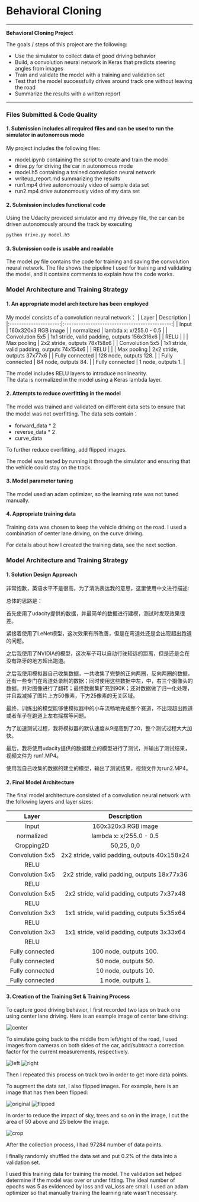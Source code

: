 # **Behavioral Cloning** 

---

**Behavioral Cloning Project**

The goals / steps of this project are the following:
* Use the simulator to collect data of good driving behavior
* Build, a convolution neural network in Keras that predicts steering angles from images
* Train and validate the model with a training and validation set
* Test that the model successfully drives around track one without leaving the road
* Summarize the results with a written report


[//]: # (Image References)

[image1]: ./images/center_camera.jpg "center_camera"
[image2]: ./images/left_camera.jpg "left_camera"
[image3]: ./images/right_camera.jpg "right_camera"
[image4]: ./images/original_image.jpg "original_image"
[image5]: ./images/fliped_image.jpg "fliped_image"
[image6]: ./images/crop_image.jpg "crop_image"


---
### Files Submitted & Code Quality

#### 1. Submission includes all required files and can be used to run the simulator in autonomous mode

My project includes the following files:
* model.ipynb containing the script to create and train the model
* drive.py for driving the car in autonomous mode
* model.h5 containing a trained convolution neural network 
* writeup_report.md summarizing the results
* run1.mp4 drive autonomously video of sample data set
* run2.mp4 drive autonomously video of my data set

#### 2. Submission includes functional code
Using the Udacity provided simulator and my drive.py file, the car can be driven autonomously around the track by executing 
```sh
python drive.py model.h5
```

#### 3. Submission code is usable and readable

The model.py file contains the code for training and saving the convolution neural network. The file shows the pipeline I used for training and validating the model, and it contains comments to explain how the code works.

### Model Architecture and Training Strategy

#### 1. An appropriate model architecture has been employed

My model consists of a convolution neural network：
| Layer         		|     Description	        					| 
|:---------------------:|:---------------------------------------------:| 
| Input         		| 160x320x3 RGB image   						| 
| normalized         	| lambda x: x/255.0 - 0.5   				    |
| Convolution 5x5     	| 1x1 stride, valid padding, outputs 156x316x6 	|
| RELU					|												|
| Max pooling	      	| 2x2 stride,  outputs 78x158x6   				|
| Convolution 5x5     	| 1x1 stride, valid padding, outputs 74x154x6 	|
| RELU					|												|
| Max pooling	      	| 2x2 stride,  outputs 37x77x6   				|
| Fully connected		| 128 node, outputs 128.      					|
| Fully connected		| 84 node, outputs 84.       					|
| Fully connected		| 1 node, outputs 1.        					|

The model includes RELU layers to introduce nonlinearity.  
The data is normalized in the model using a Keras lambda layer.   

#### 2. Attempts to reduce overfitting in the model

The model was trained and validated on different data sets to ensure that the model was not overfitting. 
The data sets contain：  
- forward_data * 2
- reverse_data * 2
- curve_data 

To further reduce overfitting, add flipped images.

The model was tested by running it through the simulator and ensuring that the vehicle could stay on the track.

#### 3. Model parameter tuning

The model used an adam optimizer, so the learning rate was not tuned manually.

#### 4. Appropriate training data

Training data was chosen to keep the vehicle driving on the road. I used a combination of center lane driving, on the curve driving.

For details about how I created the training data, see the next section. 

### Model Architecture and Training Strategy

#### 1. Solution Design Approach

非常抱歉，英语水平不是很高，为了清洗表达我的意思，这里使用中文进行描述:

总体的思路是：  

首先使用了udacity提供的数据，并最简单的数据进行建模，测试时发现效果很差。 

紧接着使用了LeNet模型，这次效果有所改善，但是在弯道处还是会出现超出跑道的问题。  

之后我使用了NVIDIA的模型，这次车子可以自动行驶较远的距离，但是还是会在没有路牙的地方超出跑道。  

之后我使用模拟器自己收集数据，一共收集了完整的正向两圈，反向两圈的数据，还有一些专门在弯道处录制的数据；同时使用这些数据中左，中，右三个摄像头的数据，并对图像进行了翻转；最终数据集扩充到90K；还对数据做了归一化处理，并且裁减掉了图片上方50像素，下方25像素的无关区域。  

最终，训练出的模型能够使模拟器中的小车流畅地完成整个赛道，不出现超出跑道或者车子在跑道上左右摇摆等问题。  

为了加速测试过程，我将模拟器的默认速度从9提高到了20，整个测试过程大大加快。  

最后，我将使用udacity提供的数据建立的模型进行了测试，并输出了测试结果，视频文件为 run1.MP4。  

使用我自己收集的数据的建立的模型，输出了测试结果，视频文件为run2.MP4。  

#### 2. Final Model Architecture

The final model architecture consisted of a convolution neural network with the following layers and layer sizes:

| Layer         		|     Description	        					| 
|:---------------------:|:---------------------------------------------:| 
| Input         		| 160x320x3 RGB image   						| 
| normalized         	| lambda x: x/255.0 - 0.5   				    |
| Cropping2D         	| 50,25, 0,0   			            			| 
| Convolution 5x5     	| 2x2 stride, valid padding, outputs 40x158x24 	|
| RELU					|												|
| Convolution 5x5     	| 2x2 stride, valid padding, outputs 18x77x36 	|
| RELU					|												|
| Convolution 5x5     	| 2x2 stride, valid padding, outputs 7x37x48 	|
| RELU					|												|
| Convolution 3x3	    | 1x1 stride, valid padding, outputs 5x35x64    |
| RELU					|												|
| Convolution 3x3	    | 1x1 stride, valid padding, outputs 3x33x64    |
| RELU					|												|
| Fully connected		| 100 node, outputs 100.      					|
| Fully connected		| 50 node, outputs 50.       					|
| Fully connected		| 10 node, outputs 10.        					|
| Fully connected		| 1 node, outputs 1.        					|


#### 3. Creation of the Training Set & Training Process

To capture good driving behavior, I first recorded two laps on track one using center lane driving. Here is an example image of center lane driving:

![center][image1]

To simulate going back to the middle from left/right of the road, I used images from cameras on both sides of the car, add/subtract a correction factor for the current measurements, respectively.


![left][image2]
![right][image3]

Then I repeated this process on track two in order to get more data points.

To augment the data sat, I also flipped images. For example, here is an image that has then been flipped:

![original][image4]
![flipped][image5]

In order to reduce the impact of sky, trees and so on in the image, I cut the area of 50 above and 25 below the image.

![crop][image6]

After the collection process, I had 97284 number of data points.

I finally randomly shuffled the data set and put 0.2% of the data into a validation set. 

I used this training data for training the model. The validation set helped determine if the model was over or under fitting. The ideal number of epochs was 5 as evidenced by loss and val_loss are small. I used an adam optimizer so that manually training the learning rate wasn't necessary.
